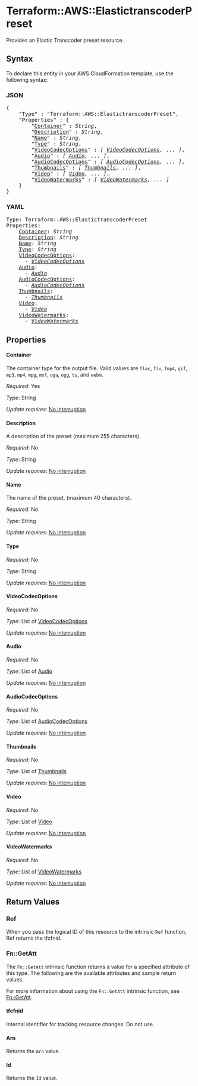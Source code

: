 # Terraform::AWS::ElastictranscoderPreset

Provides an Elastic Transcoder preset resource.

## Syntax

To declare this entity in your AWS CloudFormation template, use the following syntax:

### JSON

<pre>
{
    "Type" : "Terraform::AWS::ElastictranscoderPreset",
    "Properties" : {
        "<a href="#container" title="Container">Container</a>" : <i>String</i>,
        "<a href="#description" title="Description">Description</a>" : <i>String</i>,
        "<a href="#name" title="Name">Name</a>" : <i>String</i>,
        "<a href="#type" title="Type">Type</a>" : <i>String</i>,
        "<a href="#videocodecoptions" title="VideoCodecOptions">VideoCodecOptions</a>" : <i>[ <a href="videocodecoptions.md">VideoCodecOptions</a>, ... ]</i>,
        "<a href="#audio" title="Audio">Audio</a>" : <i>[ <a href="audio.md">Audio</a>, ... ]</i>,
        "<a href="#audiocodecoptions" title="AudioCodecOptions">AudioCodecOptions</a>" : <i>[ <a href="audiocodecoptions.md">AudioCodecOptions</a>, ... ]</i>,
        "<a href="#thumbnails" title="Thumbnails">Thumbnails</a>" : <i>[ <a href="thumbnails.md">Thumbnails</a>, ... ]</i>,
        "<a href="#video" title="Video">Video</a>" : <i>[ <a href="video.md">Video</a>, ... ]</i>,
        "<a href="#videowatermarks" title="VideoWatermarks">VideoWatermarks</a>" : <i>[ <a href="videowatermarks.md">VideoWatermarks</a>, ... ]</i>
    }
}
</pre>

### YAML

<pre>
Type: Terraform::AWS::ElastictranscoderPreset
Properties:
    <a href="#container" title="Container">Container</a>: <i>String</i>
    <a href="#description" title="Description">Description</a>: <i>String</i>
    <a href="#name" title="Name">Name</a>: <i>String</i>
    <a href="#type" title="Type">Type</a>: <i>String</i>
    <a href="#videocodecoptions" title="VideoCodecOptions">VideoCodecOptions</a>: <i>
      - <a href="videocodecoptions.md">VideoCodecOptions</a></i>
    <a href="#audio" title="Audio">Audio</a>: <i>
      - <a href="audio.md">Audio</a></i>
    <a href="#audiocodecoptions" title="AudioCodecOptions">AudioCodecOptions</a>: <i>
      - <a href="audiocodecoptions.md">AudioCodecOptions</a></i>
    <a href="#thumbnails" title="Thumbnails">Thumbnails</a>: <i>
      - <a href="thumbnails.md">Thumbnails</a></i>
    <a href="#video" title="Video">Video</a>: <i>
      - <a href="video.md">Video</a></i>
    <a href="#videowatermarks" title="VideoWatermarks">VideoWatermarks</a>: <i>
      - <a href="videowatermarks.md">VideoWatermarks</a></i>
</pre>

## Properties

#### Container

The container type for the output file. Valid values are `flac`, `flv`, `fmp4`, `gif`, `mp3`, `mp4`, `mpg`, `mxf`, `oga`, `ogg`, `ts`, and `webm`.

_Required_: Yes

_Type_: String

_Update requires_: [No interruption](https://docs.aws.amazon.com/AWSCloudFormation/latest/UserGuide/using-cfn-updating-stacks-update-behaviors.html#update-no-interrupt)

#### Description

A description of the preset (maximum 255 characters).

_Required_: No

_Type_: String

_Update requires_: [No interruption](https://docs.aws.amazon.com/AWSCloudFormation/latest/UserGuide/using-cfn-updating-stacks-update-behaviors.html#update-no-interrupt)

#### Name

The name of the preset. (maximum 40 characters).

_Required_: No

_Type_: String

_Update requires_: [No interruption](https://docs.aws.amazon.com/AWSCloudFormation/latest/UserGuide/using-cfn-updating-stacks-update-behaviors.html#update-no-interrupt)

#### Type

_Required_: No

_Type_: String

_Update requires_: [No interruption](https://docs.aws.amazon.com/AWSCloudFormation/latest/UserGuide/using-cfn-updating-stacks-update-behaviors.html#update-no-interrupt)

#### VideoCodecOptions

_Required_: No

_Type_: List of <a href="videocodecoptions.md">VideoCodecOptions</a>

_Update requires_: [No interruption](https://docs.aws.amazon.com/AWSCloudFormation/latest/UserGuide/using-cfn-updating-stacks-update-behaviors.html#update-no-interrupt)

#### Audio

_Required_: No

_Type_: List of <a href="audio.md">Audio</a>

_Update requires_: [No interruption](https://docs.aws.amazon.com/AWSCloudFormation/latest/UserGuide/using-cfn-updating-stacks-update-behaviors.html#update-no-interrupt)

#### AudioCodecOptions

_Required_: No

_Type_: List of <a href="audiocodecoptions.md">AudioCodecOptions</a>

_Update requires_: [No interruption](https://docs.aws.amazon.com/AWSCloudFormation/latest/UserGuide/using-cfn-updating-stacks-update-behaviors.html#update-no-interrupt)

#### Thumbnails

_Required_: No

_Type_: List of <a href="thumbnails.md">Thumbnails</a>

_Update requires_: [No interruption](https://docs.aws.amazon.com/AWSCloudFormation/latest/UserGuide/using-cfn-updating-stacks-update-behaviors.html#update-no-interrupt)

#### Video

_Required_: No

_Type_: List of <a href="video.md">Video</a>

_Update requires_: [No interruption](https://docs.aws.amazon.com/AWSCloudFormation/latest/UserGuide/using-cfn-updating-stacks-update-behaviors.html#update-no-interrupt)

#### VideoWatermarks

_Required_: No

_Type_: List of <a href="videowatermarks.md">VideoWatermarks</a>

_Update requires_: [No interruption](https://docs.aws.amazon.com/AWSCloudFormation/latest/UserGuide/using-cfn-updating-stacks-update-behaviors.html#update-no-interrupt)

## Return Values

### Ref

When you pass the logical ID of this resource to the intrinsic `Ref` function, Ref returns the tfcfnid.

### Fn::GetAtt

The `Fn::GetAtt` intrinsic function returns a value for a specified attribute of this type. The following are the available attributes and sample return values.

For more information about using the `Fn::GetAtt` intrinsic function, see [Fn::GetAtt](https://docs.aws.amazon.com/AWSCloudFormation/latest/UserGuide/intrinsic-function-reference-getatt.html).

#### tfcfnid

Internal identifier for tracking resource changes. Do not use.

#### Arn

Returns the <code>Arn</code> value.

#### Id

Returns the <code>Id</code> value.

